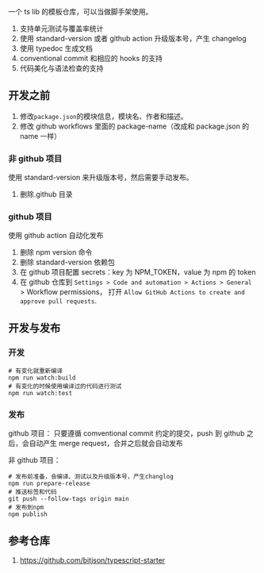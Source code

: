 一个 ts lib 的模板仓库，可以当做脚手架使用。

1. 支持单元测试与覆盖率统计
2. 使用 standard-version 或者 github action 升级版本号，产生 changelog
3. 使用 typedoc 生成文档
4. conventional commit 和相应的 hooks 的支持
5. 代码美化与语法检查的支持

## 开发之前

1. 修改`package.json`的模块信息，模块名、作者和描述。
2. 修改 github workflows 里面的 package-name（改成和 package.json 的 name 一样）

### 非 github 项目

使用 standard-version 来升级版本号，然后需要手动发布。

1. 删除.github 目录

### github 项目

使用 github action 自动化发布

1. 删除 npm version 命令
2. 删除 standard-version 依赖包
3. 在 github 项目配置 secrets：key 为 NPM_TOKEN，value 为 npm 的 token
4. 在 github 仓库到 `Settings > Code and automation > Actions > General` > Workflow permissions， 打开 `Allow GitHub Actions to create and approve pull requests`.

## 开发与发布

### 开发

```shell
# 有变化就重新编译
npm run watch:build
# 有变化的时候使用编译过的代码进行测试
npm run watch:test
```

### 发布

github 项目：
只要遵循 comventional commit 约定的提交，push 到 github 之后，会自动产生 merge request，合并之后就会自动发布

非 github 项目：

```shell
# 发布前准备，会编译、测试以及升级版本号，产生changlog
npm run prepare-release
# 推送标签和代码
git push --follow-tags origin main
# 发布到npm
npm publish
```

## 参考仓库

1. https://github.com/bitjson/typescript-starter
